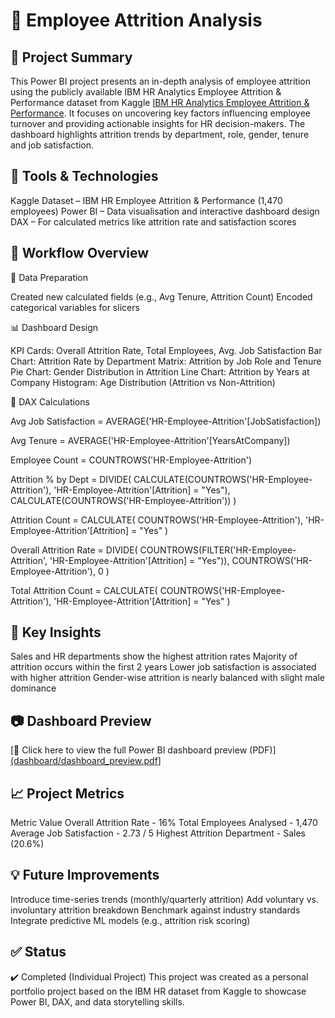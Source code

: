 # 👤 Employee Attrition Analysis


## 🎯 Project Summary

This Power BI project presents an in-depth analysis of employee attrition using the publicly available IBM HR Analytics Employee Attrition & Performance dataset from Kaggle [IBM HR Analytics Employee Attrition & Performance](https://www.kaggle.com/datasets/pavansubhasht/ibm-hr-analytics-attrition-dataset). It focuses on uncovering key factors influencing employee turnover and providing actionable insights for HR decision-makers. The dashboard highlights attrition trends by department, role, gender, tenure and job satisfaction.


## 🔧 Tools & Technologies

Kaggle Dataset – IBM HR Employee Attrition & Performance (1,470 employees)
Power BI – Data visualisation and interactive dashboard design
DAX – For calculated metrics like attrition rate and satisfaction scores


## 🚀 Workflow Overview

📂 Data Preparation

Created new calculated fields (e.g., Avg Tenure, Attrition Count)
Encoded categorical variables for slicers

📊 Dashboard Design

KPI Cards: Overall Attrition Rate, Total Employees, Avg. Job Satisfaction
Bar Chart: Attrition Rate by Department
Matrix: Attrition by Job Role and Tenure
Pie Chart: Gender Distribution in Attrition
Line Chart: Attrition by Years at Company
Histogram: Age Distribution (Attrition vs Non-Attrition)

📐 DAX Calculations

Avg Job Satisfaction = AVERAGE('HR-Employee-Attrition'[JobSatisfaction])

Avg Tenure = AVERAGE('HR-Employee-Attrition'[YearsAtCompany])

Employee Count = COUNTROWS('HR-Employee-Attrition')

Attrition % by Dept = 
DIVIDE(
    CALCULATE(COUNTROWS('HR-Employee-Attrition'), 'HR-Employee-Attrition'[Attrition] = "Yes"),
    CALCULATE(COUNTROWS('HR-Employee-Attrition'))
)

Attrition Count = 
CALCULATE(
    COUNTROWS('HR-Employee-Attrition'),
    'HR-Employee-Attrition'[Attrition] = "Yes"
)

Overall Attrition Rate = 
DIVIDE(
    COUNTROWS(FILTER('HR-Employee-Attrition', 'HR-Employee-Attrition'[Attrition] = "Yes")),
    COUNTROWS('HR-Employee-Attrition'),
    0
)

Total Attrition Count = 
CALCULATE(
    COUNTROWS('HR-Employee-Attrition'),
    'HR-Employee-Attrition'[Attrition] = "Yes"
)


## 🧠 Key Insights

Sales and HR departments show the highest attrition rates
Majority of attrition occurs within the first 2 years
Lower job satisfaction is associated with higher attrition
Gender-wise attrition is nearly balanced with slight male dominance


## 📷 Dashboard Preview

[🔗 Click here to view the full Power BI dashboard preview (PDF)][(dashboard/dashboard_preview.pdf](https://github.com/SebnemKeles/Employee-Attrition-Analysis/blob/main/HR%20Employee%20Attrition.pdf)]


## 📈 Project Metrics

Metric	Value
Overall Attrition Rate - 16%
Total Employees Analysed - 1,470
Average Job Satisfaction - 2.73 / 5
Highest Attrition Department - Sales (20.6%)


## 💡 Future Improvements

Introduce time-series trends (monthly/quarterly attrition)
Add voluntary vs. involuntary attrition breakdown
Benchmark against industry standards
Integrate predictive ML models (e.g., attrition risk scoring)


## ✅ Status
✔️ Completed (Individual Project)
This project was created as a personal portfolio project based on the IBM HR dataset from Kaggle to showcase Power BI, DAX, and data storytelling skills.
